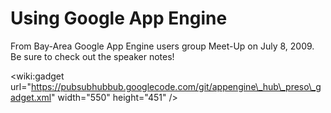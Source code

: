 # Using Google App Engine #

From Bay-Area Google App Engine users group Meet-Up on July 8, 2009. Be sure to check out the speaker notes!

&lt;wiki:gadget url="https://pubsubhubbub.googlecode.com/git/appengine\_hub\_preso\_gadget.xml" width="550" height="451" /&gt;
